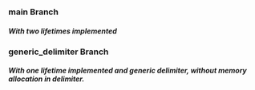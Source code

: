 ### main Branch
##### With two lifetimes implemented
### generic_delimiter Branch
##### With one lifetime implemented and generic delimiter, without memory allocation in delimiter.
